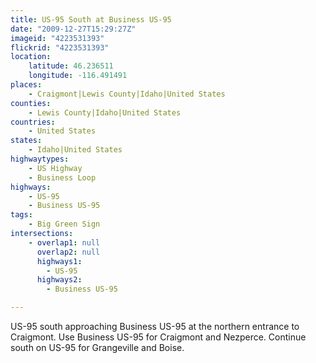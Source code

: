 ```yaml
---
title: US-95 South at Business US-95
date: "2009-12-27T15:29:27Z"
imageid: "4223531393"
flickrid: "4223531393"
location:
    latitude: 46.236511
    longitude: -116.491491
places:
    - Craigmont|Lewis County|Idaho|United States
counties:
    - Lewis County|Idaho|United States
countries:
    - United States
states:
    - Idaho|United States
highwaytypes:
    - US Highway
    - Business Loop
highways:
    - US-95
    - Business US-95
tags:
    - Big Green Sign
intersections:
    - overlap1: null
      overlap2: null
      highways1:
        - US-95
      highways2:
        - Business US-95

---
```

US-95 south approaching Business US-95 at the northern entrance to Craigmont.  Use Business US-95 for Craigmont and Nezperce.  Continue south on US-95 for Grangeville and Boise.